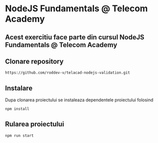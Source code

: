# NodeJS Fundamentals @ Telecom Academy

## Acest exercitiu face parte din cursul NodeJS Fundamentals @ Telecom Academy


## Clonare repository
```bash
https://github.com/roddev-v/telacad-nodejs-validation.git
```
## Instalare

Dupa clonarea proiectului se instaleaza dependentele proiectului folosind

```bash
npm install
```

## Rularea proiectului

``` bash
npm run start
```
